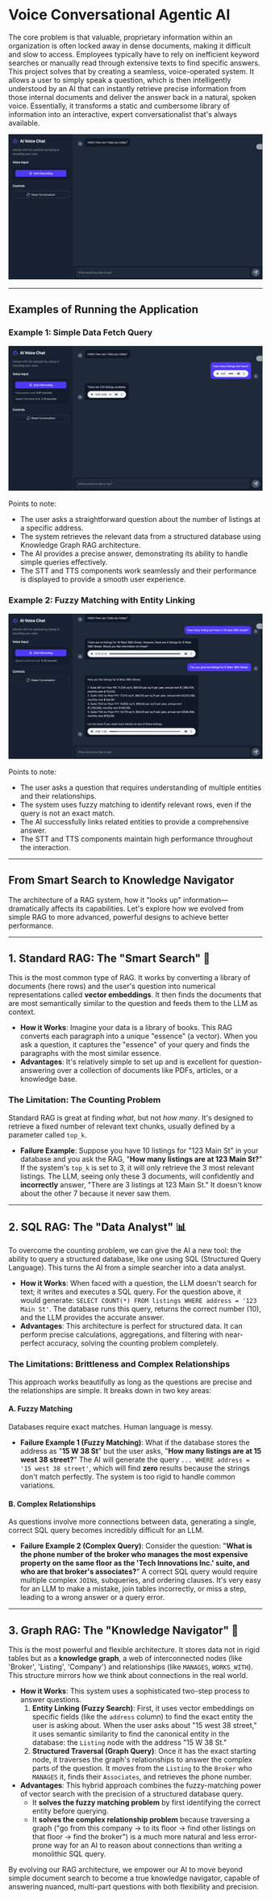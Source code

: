 # Voice Conversational Agentic AI

The core problem is that valuable, proprietary information within an organization is often locked away in dense documents, making it difficult and slow to access. Employees typically have to rely on inefficient keyword searches or manually read through extensive texts to find specific answers. This project solves that by creating a seamless, voice-operated system. It allows a user to simply speak a question, which is then intelligently understood by an AI that can instantly retrieve precise information from those internal documents and deliver the answer back in a natural, spoken voice. Essentially, it transforms a static and cumbersome library of information into an interactive, expert conversationalist that's always available.

![alt text](images/image.png)

---

## Examples of Running the Application

### Example 1: Simple Data Fetch Query

![alt text](images/image-1.png)

Points to note:
- The user asks a straightforward question about the number of listings at a specific address.
- The system retrieves the relevant data from a structured database using Knowledge Graph RAG architecture.
- The AI provides a precise answer, demonstrating its ability to handle simple queries effectively.
- The STT and TTS components work seamlessly and their performance is displayed to provide a smooth user experience.

### Example 2: Fuzzy Matching with Entity Linking

![alt text](images/image-2.png)

Points to note:
- The user asks a question that requires understanding of multiple entities and their relationships.
- The system uses fuzzy matching to identify relevant rows, even if the query is not an exact match.
- The AI successfully links related entities to provide a comprehensive answer.
- The STT and TTS components maintain high performance throughout the interaction.

---

## From Smart Search to Knowledge Navigator

The architecture of a RAG system, how it "looks up" information—dramatically affects its capabilities. Let's explore how we evolved from simple RAG to more advanced, powerful designs to achieve better performance.

---

## 1. Standard RAG: The "Smart Search" 🧠

This is the most common type of RAG. It works by converting a library of documents (here rows) and the user's question into numerical representations called **vector embeddings**. It then finds the documents that are most semantically similar to the question and feeds them to the LLM as context.

-   **How it Works**: Imagine your data is a library of books. This RAG converts each paragraph into a unique "essence" (a vector). When you ask a question, it captures the "essence" of your query and finds the paragraphs with the most similar essence.
-   **Advantages**: It's relatively simple to set up and is excellent for question-answering over a collection of documents like PDFs, articles, or a knowledge base.

### The Limitation: The Counting Problem

Standard RAG is great at finding *what*, but not *how many*. It's designed to retrieve a fixed number of relevant text chunks, usually defined by a parameter called `top_k`.

-   **Failure Example**: Suppose you have 10 listings for "123 Main St" in your database and you ask the RAG, "**How many listings are at 123 Main St?**" If the system's `top_k` is set to 3, it will only retrieve the 3 most relevant listings. The LLM, seeing only these 3 documents, will confidently and **incorrectly** answer, "There are 3 listings at 123 Main St." It doesn't know about the other 7 because it never saw them.

---

## 2. SQL RAG: The "Data Analyst" 📊

To overcome the counting problem, we can give the AI a new tool: the ability to query a structured database, like one using SQL (Structured Query Language). This turns the AI from a simple searcher into a data analyst.

-   **How it Works**: When faced with a question, the LLM doesn't search for text; it writes and executes a SQL query. For the question above, it would generate: `SELECT COUNT(*) FROM listings WHERE address = '123 Main St'`. The database runs this query, returns the correct number (10), and the LLM provides the accurate answer.
-   **Advantages**: This architecture is perfect for structured data. It can perform precise calculations, aggregations, and filtering with near-perfect accuracy, solving the counting problem completely.

### The Limitations: Brittleness and Complex Relationships

This approach works beautifully as long as the questions are precise and the relationships are simple. It breaks down in two key areas:

#### A. Fuzzy Matching
Databases require exact matches. Human language is messy.

-   **Failure Example 1 (Fuzzy Matching)**: What if the database stores the address as "**15 W 38 St**" but the user asks, "**How many listings are at 15 west 38 street?**" The AI will generate the query `... WHERE address = '15 west 38 street'`, which will find **zero** results because the strings don't match perfectly. The system is too rigid to handle common variations.

#### B. Complex Relationships
As questions involve more connections between data, generating a single, correct SQL query becomes incredibly difficult for an LLM.

-   **Failure Example 2 (Complex Query)**: Consider the question: "**What is the phone number of the broker who manages the most expensive property on the same floor as the 'Tech Innovations Inc.' suite, and who are that broker's associates?**" A correct SQL query would require multiple complex `JOIN`s, subqueries, and ordering clauses. It's very easy for an LLM to make a mistake, join tables incorrectly, or miss a step, leading to a wrong answer or a query error.

---

## 3. Graph RAG: The "Knowledge Navigator" 🧭

This is the most powerful and flexible architecture. It stores data not in rigid tables but as a **knowledge graph**, a web of interconnected nodes (like 'Broker', 'Listing', 'Company') and relationships (like `MANAGES`, `WORKS_WITH`). This structure mirrors how we think about connections in the real world.



-   **How it Works**: This system uses a sophisticated two-step process to answer questions.
    1.  **Entity Linking (Fuzzy Search)**: First, it uses vector embeddings on specific fields (like the `address` column) to find the exact entity the user is asking about. When the user asks about "15 west 38 street," it uses semantic similarity to find the canonical entity in the database: the `Listing` node with the address "15 W 38 St."
    2.  **Structured Traversal (Graph Query)**: Once it has the exact starting node, it traverses the graph's relationships to answer the complex parts of the question. It moves from the `Listing` to the `Broker` who `MANAGES` it, finds their `Associates`, and retrieves the phone number.
-   **Advantages**: This hybrid approach combines the fuzzy-matching power of vector search with the precision of a structured database query.
    -   It **solves the fuzzy matching problem** by first identifying the correct entity before querying.
    -   It **solves the complex relationship problem** because traversing a graph ("go from this company -> to its floor -> find other listings on that floor -> find the broker") is a much more natural and less error-prone way for an AI to reason about connections than writing a monolithic SQL query.

By evolving our RAG architecture, we empower our AI to move beyond simple document search to become a true knowledge navigator, capable of answering nuanced, multi-part questions with both flexibility and precision.